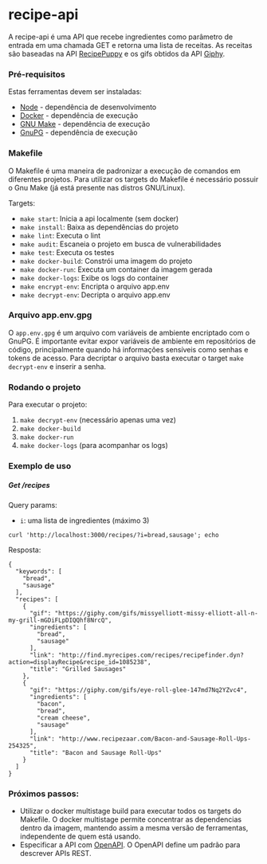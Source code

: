 
# recipe-api

A recipe-api é uma API que recebe ingredientes como parâmetro de entrada em uma chamada GET e retorna uma lista de receitas. 
As receitas são baseadas na API [RecipePuppy](http://www.recipepuppy.com/about/api/) e os gifs obtidos da API [Giphy](https://developers.giphy.com/docs/).

### Pré-requisitos

Estas ferramentas devem ser instaladas:
- [Node](https://nodejs.org/) - dependência de desenvolvimento
- [Docker](https://www.docker.com/) - dependência de execução
- [GNU Make](https://www.gnu.org/software/make/) - dependência de execução
- [GnuPG](https://gnupg.org/) - dependência de execução

### Makefile

O Makefile é uma maneira de padronizar a execução de comandos em diferentes projetos.
Para utilizar os targets do Makefile é necessário possuir o Gnu Make (já está presente nas distros GNU/Linux).

Targets:
- `make start`: Inicia a api localmente (sem docker)
- `make install`: Baixa as dependências do projeto
- `make lint`: Executa o lint
- `make audit`: Escaneia o projeto em busca de vulnerabilidades
- `make test`: Executa os testes
- `make docker-build`: Constrói uma imagem do projeto
- `make docker-run`: Executa um container da imagem gerada
- `make docker-logs`: Exibe os logs do container
- `make encrypt-env`: Encripta o arquivo app.env
- `make decrypt-env`: Decripta o arquivo app.env

### Arquivo app.env.gpg

O `app.env.gpg` é um arquivo com variáveis de ambiente encriptado com o GnuPG.
É importante evitar expor variáveis de ambiente em repositórios de código, principalmente quando há informações sensíveis como senhas e tokens de acesso.
Para decriptar o arquivo basta executar o target `make decrypt-env` e inserir a senha.

### Rodando o projeto
Para executar o projeto:
 1. `make decrypt-env` (necessário apenas uma vez)
 1. `make docker-build`
 1. `make docker-run`
 1. `make docker-logs` (para acompanhar os logs)

### Exemplo de uso

##### Get /recipes
Query params:
 - `i`: uma lista de ingredientes (máximo 3)
```
curl 'http://localhost:3000/recipes/?i=bread,sausage'; echo
```
Resposta:
```
{
  "keywords": [
    "bread",
    "sausage"
  ],
  "recipes": [
    {
      "gif": "https://giphy.com/gifs/missyelliott-missy-elliott-all-n-my-grill-mGDiFLpDIQQhf8NrcQ",
      "ingredients": [
        "bread",
        "sausage"
      ],
      "link": "http://find.myrecipes.com/recipes/recipefinder.dyn?action=displayRecipe&recipe_id=1085238",
      "title": "Grilled Sausages"
    },
    {
      "gif": "https://giphy.com/gifs/eye-roll-glee-147md7Nq2YZvc4",
      "ingredients": [
        "bacon",
        "bread",
        "cream cheese",
        "sausage"
      ],
      "link": "http://www.recipezaar.com/Bacon-and-Sausage-Roll-Ups-254325",
      "title": "Bacon and Sausage Roll-Ups"
    }
  ]
}
```

### Próximos passos:
- Utilizar o docker multistage build para executar todos os targets do Makefile. O docker multistage permite concentrar as dependencias dentro da imagem, mantendo assim a mesma versão de ferramentas, independente de quem está usando.
- Especificar a API com [OpenAPI](https://www.openapis.org/). O OpenAPI define um padrão para descrever APIs REST.
